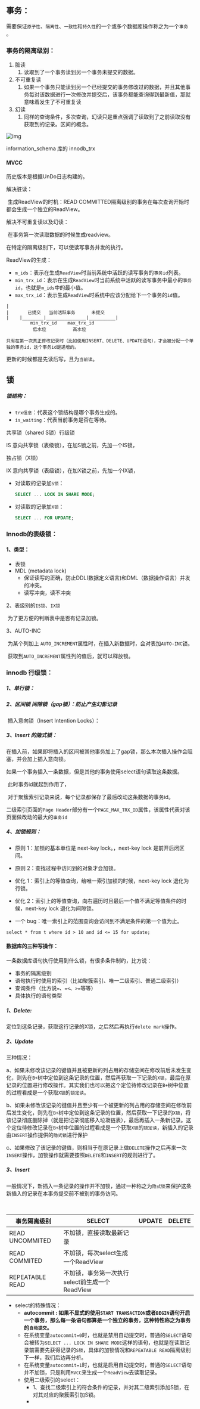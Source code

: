 ## 事务：

​	需要保证`原子性`、`隔离性`、`一致性`和`持久性`的一个或多个数据库操作称之为一个`事务` 。

### 事务的隔离级别：

1. 脏读
   1. 读取到了一个事务读到另一个事务未提交的数据。
2. 不可重复读
   1. 如果一个事务只能读到另一个已经提交的事务修改过的数据，并且其他事务每对该数据进行一次修改并提交后，该事务都能查询得到最新值，那就意味着发生了不可重复读
3. 幻读
   1. 同样的查询条件，多次查询，幻读只是重点强调了读取到了之前读取没有获取到的记录。区间的概念。

![img](https://docimg1.docs.qq.com/image/bqt2gnQCApKaoN_AJBChXQ?w=886&h=235)

information_schema 库的 innodb_trx



#### MVCC

历史版本是根据UnDo日志构建的。

解决脏读：

​	生成ReadView的时机：READ COMMITTED隔离级别的事务在每次查询开始时都会生成一个独立的ReadView。

解决不可重复读以及幻读：

​	在事务第一次读取数据的时候生成readview。

在特定的隔离级别下，可以使读写事务并发的执行。

ReadView的生成：

- `m_ids`：表示在生成`ReadView`时当前系统中活跃的读写事务的`事务id`列表。
- `min_trx_id`：表示在生成`ReadView`时当前系统中活跃的读写事务中最小的`事务id`，也就是`m_ids`中的最小值。
- `max_trx_id`：表示生成`ReadView`时系统中应该分配给下一个事务的`id`值。

````|
|
|		已提交	  当前活跃事务      未提交
|    |________|_______________|__________|
         min_trx_id    max_trx_id
          低水位          高水位

````

`只有在第一次真正修改记录时（比如使用INSERT、DELETE、UPDATE语句），才会被分配一个单独的事务id，这个事务id是递增的。`

更新的时候都是先读后写，且为`当前读`。



## 锁

##### 锁结构：

- `trx信息`：代表这个锁结构是哪个事务生成的。
- `is_waiting`：代表当前事务是否在等待。



 共享锁（shared S锁）行级锁 

 IS 意向共享锁（表级锁），在加S锁之前，先加一个IS锁，

独占锁（X锁）

 IX 意向共享锁（表级锁），在加X锁之前，先加一个IX锁，

- 对读取的记录加`S锁`：

  ```sql
  SELECT ... LOCK IN SHARE MODE;
  ```

- 对读取的记录加`X锁`：

  ```sql
  SELECT ... FOR UPDATE;
  ```

### Innodb的表级锁：

#### 1、类型：

* 表锁
* MDL (metadata lock)
  * 保证读写的正确，防止DDL(数据定义语言)和DML（数据操作语言）并发的冲突。
  * 读写冲突，读不冲突

2、表级别的`IS锁`、`IX锁`

​	为了更方便的判断表中是否有记录加锁。

3、AUTO-INC

​	为某个列加上 `AUTO_INCREMENT`属性时，在插入新数据时，会对表加`AUTO-INC`锁。

​	获取到`AUTO_INCREMENT`属性列的值后，就可以释放锁。

### innodb 行级锁：

##### 1、单行锁：

##### 2、区间锁 间隙锁（gap锁）：防止产生幻影记录

​	插入意向锁（Insert Intention Locks）：

##### 3、Insert 的隐式锁：

​	在插入前，如果即将插入的区间被其他事务加上了gap锁，那么本次插入操作会阻塞，并会加上插入意向锁。

​	如果一个事务插入一条数据，但是其他的事务使用select语句读取这条数据。

​	此时事务id就起到作用了，

​	对于聚簇索引记录来说，每个记录都保存了最后改动这条数据的事务id。

​	二级索引页面的`Page Header`部分有一个`PAGE_MAX_TRX_ID`属性，该属性代表对该页面做改动的最大的`事务id`

##### 4、加锁规则：

* 原则 1：加锁的基本单位是 next-key lock。，next-key lock 是前开后闭区间。

* 原则 2：查找过程中访问到的对象才会加锁。

* 优化 1：索引上的等值查询，给唯一索引加锁的时候，next-key lock 退化为行锁。

* 优化 2：索引上的等值查询，向右遍历时且最后一个值不满足等值条件的时候，next-key lock 退化为间隙锁。

* 一个 bug：唯一索引上的范围查询会访问到不满足条件的第一个值为止。

````
select * from t where id > 10 and id <= 15 for update;
````



#### 数据库的三种写操作：

一条数据库语句执行使用到什么锁，有很多条件制约，比方说：

- 事务的隔离级别
- 语句执行时使用的索引（比如聚簇索引、唯一二级索引、普通二级索引）
- 查询条件（比方说`=`、`=<`、`>=`等等）
- 具体执行的语句类型

##### 1、Delete:

​	定位到这条记录，获取这行记录的X锁，之后然后再执行`delete mark`操作。

##### 2、Update

三种情况：

​	a、如果未修改该记录的键值并且被更新的列占用的存储空间在修改前后未发生变化，则先在`B+`树中定位到这条记录的位置，然后再获取一下记录的`X锁`，最后在原记录的位置进行修改操作。其实我们也可以把这个定位待修改记录在`B+`树中位置的过程看成是一个获取`X锁`的`锁定读`。

​	b、如果未修改该记录的键值并且至少有一个被更新的列占用的存储空间在修改前后发生变化，则先在`B+`树中定位到这条记录的位置，然后获取一下记录的`X锁`，将该记录彻底删除掉（就是把记录彻底移入垃圾链表），最后再插入一条新记录。这个定位待修改记录在`B+`树中位置的过程看成是一个获取`X锁`的`锁定读`，新插入的记录由`INSERT`操作提供的`隐式锁`进行保护

​	c、如果修改了该记录的键值，则相当于在原记录上做`DELETE`操作之后再来一次`INSERT`操作，加锁操作就需要按照`DELETE`和`INSERT`的规则进行了。

##### 3、Insert

​	一般情况下，新插入一条记录的操作并不加锁，通过一种称之为`隐式锁`来保护这条新插入的记录在本事务提交前不被别的事务访问。

​	

| 事务隔离级别    | SELECT                                         | UPDATE | DELETE |
| --------------- | ---------------------------------------------- | ------ | ------ |
| READ UNCOMMITED | 不加锁，直接读取最新记录                       |        |        |
| READ COMMITED   | 不加锁，每次select生成一个ReadView             |        |        |
| REPEATABLE READ | 不加锁，事务第一次执行select前生成一个ReadView |        |        |

- select的特殊情况：
  - **autocommit : 如果不显式的使用`START TRANSACTION`或者`BEGIN`语句开启一个事务，那么每一条语句都算是一个独立的事务，这种特性称之为事务的`自动提交`。**
  - 在系统变量`autocommit=0`时，也就是禁用自动提交时，普通的`SELECT`语句会被转为`SELECT ... LOCK IN SHARE MODE`这样的语句，也就是在读取记录前需要先获得记录的`S锁`，具体的加锁情况和`REPEATABLE READ`隔离级别下一样，我们后边再分析。
  - 在系统变量`autocommit=1`时，也就是启用自动提交时，普通的`SELECT`语句并不加锁，只是利用`MVCC`来生成一个`ReadView`去读取记录。
  - 使用二级索引的select：
    - 1、查找二级索引上的符合条件的记录，并对其二级索引添加S锁，在对其对应的聚簇索引加S锁。
    - 

